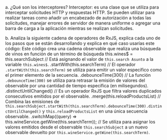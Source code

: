 a. ¿Qué son los interceptores?
Interceptor: es una clase que se utiliza para interceptar solicitudes HTTP y respuestas HTTP. Se pueden utilizar para realizar tareas como añadir un encabezado de autorización a todas las solicitudes, manejar errores de servidor de manera uniforme o agregar una barra de carga a la aplicación mientras se realizan solicitudes.

b. Analiza la siguiente cadena de operadores de RxJS, explica cada uno de los pasos que se están desarrollando y explica en qué caso usarías este código:
Este código crea una cadena observable que realiza una búsqueda de vinos en función de un término de búsqueda
this.wines$ = this.searchSubject    // Está asignando el valor de `this.search Asunto` a la variable `this.wines$`.
.startWith(this.searchTerm)         // El operador `.startWith(this.searchTerm)` se utiliza para emitir un valor específico como el primer elemento de la secuencia.
.debounceTime(300)                  // La función `.debounceTime(300)` se utiliza para retrasar la emisión de valores del observable por una cantidad de tiempo específica (en milisegundos).
.distinctUntilChanged()             // Es un operador RxJS que filtra valores duplicados consecutivos emitidos por el observable.
.merge(this.reloadProductsList)     // Combina las emisiones de `this.searchSubject.startWith(this.searchTerm).debounceTime(300).distinctUntilChanged()` y `this.reloadProductsList` en una única secuencia observable.
.switchMap((query) => this.wineService.getWine(this.searchTerm));   // Se utiliza para asignar los valores emitidos desde el observable `this.searchSubject` a un nuevo observable devuelto por `this.wineService.getWine(this.searchTerm)`.
